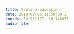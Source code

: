 ```yaml
---
title: Frølich-passasjen
date: 2018-09-06 11:59:00 Z
coords: 59.911177, 10.746975
audio-file: 
---
```


